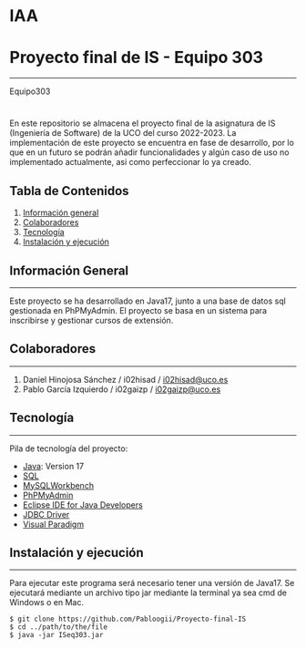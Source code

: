 # IAA

# Proyecto final de IS - Equipo 303
***
Equipo303
#
En este repositorio se almacena el proyecto final de la asignatura de IS (Ingeniería de Software) de la UCO del curso 2022-2023. La implementación de este proyecto se encuentra en fase de desarrollo, por lo que en un futuro se podrán añadir funcionalidades y algún caso de uso no implementado actualmente, asi como perfeccionar lo ya creado.

## Tabla de Contenidos
1. [Información general](#Información-general)
2. [Colaboradores](#Colaboradores)
3. [Tecnología](#Tecnología)
4. [Instalación y ejecución](#Instalacion)

## Información General
***
Este proyecto se ha desarrollado en Java17, junto a una base de datos sql gestionada en PhPMyAdmin. El proyecto se basa en un sistema para inscribirse y gestionar cursos de extensión.

## Colaboradores
***
1. Daniel Hinojosa Sánchez / i02hisad / <i02hisad@uco.es>
2. Pablo García Izquierdo / i02gaizp / <i02gaizp@uco.es>

## Tecnología
***
Pila de tecnología del proyecto:
* [Java](https://www.oracle.com/java/technologies/downloads/#java17): Version 17 
* [SQL](https://www.mysql.com/products/workbench/)
* [MySQLWorkbench](https://www.mysql.com/products/workbench/)
* [PhPMyAdmin](http://oraclepr.uco.es/abd/phpMyAdmin)
* [Eclipse IDE for Java Developers](https://www.eclipse.org/ide/)
* [JDBC Driver](https://www.oracle.com/database/technologies/appdev/jdbc.html)
* [Visual Paradigm](https://www.visual-paradigm.com)

## Instalación y ejecución
***
Para ejecutar este programa será necesario tener una versión de Java17. Se ejecutará mediante un archivo tipo jar mediante la terminal ya sea cmd de Windows o en Mac.
```
$ git clone https://github.com/Pabloogii/Proyecto-final-IS
$ cd ../path/to/the/file
$ java -jar ISeq303.jar
